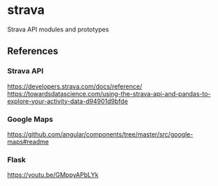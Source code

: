 # strava
Strava API modules and prototypes


## References
### Strava API
https://developers.strava.com/docs/reference/  
https://towardsdatascience.com/using-the-strava-api-and-pandas-to-explore-your-activity-data-d94901d9bfde

### Google Maps
https://github.com/angular/components/tree/master/src/google-maps#readme

### Flask
https://youtu.be/GMppyAPbLYk
